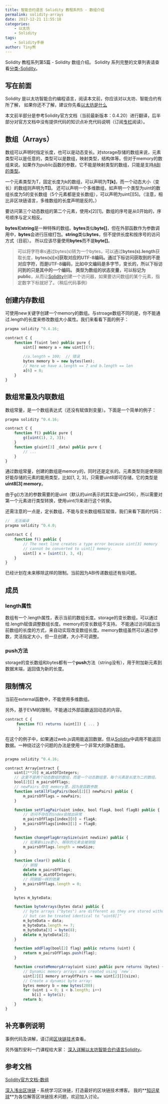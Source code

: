 ```yaml
---
title: 智能合约语言 Solidity 教程系列5 - 数组介绍
permalink: solidity-arrays
date: 2017-12-21 11:55:18
categories: 
    - 以太坊
    - Solidity
tags:
    - Solidity手册
author: Tiny熊
---
```


Solidity 教程系列第5篇 - Solidity 数组介绍。
Solidity 系列完整的文章列表请查看[分类-Solidity](https://learnblockchain.cn/categories/ethereum/Solidity/)。

<!-- more -->

## 写在前面

Solidity 是以太坊智能合约编程语言，阅读本文前，你应该对以太坊、智能合约有所了解，
如果你还不了解，建议你先看[以太坊是什么](https://learnblockchain.cn/2017/11/20/whatiseth/)

本文前半部分是参考Solidity官方文档（当前最新版本：0.4.20）进行翻译，后半部分对官方文档中没有提供代码的知识点补充代码说明（订阅[专栏](https://xiaozhuanlan.com/blockchaincore)阅读）。


## 数组（Arrays）
数组可以声明时指定长度，也可以是动态变长。对storage存储的数组来说，元素类型可以是任意的，类型可以是数组，映射类型，结构体等。但对于memory的数组来说。如果作为public函数的参数，它不能是映射类型的数组，只能是支持[ABI的类型](https://github.com/ethereum/wiki/wiki/Ethereum-Contract-ABI#types)。

一个元素类型为T，固定长度为k的数组，可以声明为**T[k]**，而一个动态大小（变长）的数组则声明为**T[]**。
还可以声明一个多维数组，如声明一个类型为uint的数组长度为5的变长数组（5个元素都是变长数组），可以声明为uint[][5]。（注意，相比非区块链语言，多维数组的长度声明是反的。）

要访问第三个动态数组的第二个元素，使用x[2][1]。数组的序号是从0开始的，序号顺序与定义相反。

**bytes**和**string**是一种特殊的数组。**bytes**类似**byte[]**，但在外部函数作为参数调用中，**bytes**会进行压缩打包。**string**类似**bytes**，但不提供长度和按序号的访问方式（目前）。
所以应该尽量使用**bytes**而不是**byte[]**。

> 可以将字符串s通过bytes(s)转为一个bytes，可以通过**bytes(s).length**获取长度，**bytes(s)[n]**获取对应的UTF-8编码。通过下标访问获取到的不是对应字符，而是UTF-8编码，比如中文编码是多字节，变长的，所以下标访问到的只是其中的一个编码。
类型为数组的状态变量，可以标记为**public**，从而让[Solidity](https://learnblockchain.cn/docs/solidity/)创建一个访问器，如果要访问数组的某个元素，指定数字下标就好了。（稍后代码事例）

## 创建内存数组
可使用new关键字创建一个memory的数组。与stroage数组不同的是，你不能通过.length的长度来修改数组大小属性。我们来看看下面的例子：
```js
pragma solidity ^0.4.16;

contract C {
    function f(uint len) public pure {
        uint[] memory a = new uint[](7);
                
        //a.length = 100;  // 错误
        bytes memory b = new bytes(len);
        // Here we have a.length == 7 and b.length == len
        a[6] = 8;
    }
}

```

## 数组常量及内联数组

数组常量，是一个数组表达式（还没有赋值到变量）。下面是一个简单的例子：
```js
pragma solidity ^0.4.16;

contract C {
    function f() public pure {
        g([uint(1), 2, 3]);
    }
    function g(uint[3] _data) public pure {
        // ...
    }
}
```

通过数组常量，创建的数组是memory的，同时还是定长的。元素类型则是使用刚好能存储的元素的能用类型，比如[1, 2, 3]，只需要uint8即可存储，它的类型是**uint8[3] memory**。

由于g()方法的参数需要的是uint（默认的uint表示的其实是uint256），所以需要对第一个元素进行类型转换，使用uint(1)来进行这个转换。

还需注意的一点是，定长数组，不能与变长数组相互赋值，我们来看下面的代码：
```js
//  无法编译
pragma solidity ^0.4.0;

contract C {
    function f() public {
        // The next line creates a type error because uint[3] memory
        // cannot be converted to uint[] memory.
        uint[] x = [uint(1), 3, 4];
    }
}
```
已经计划在未来移除这样的限制。当前因为ABI传递数组还有些问题。

## 成员

### length属性
数组有一个.length属性，表示当前的数组长度。storage的变长数组，可以通过给.length赋值调整数组长度。memory的变长数组不支持。
不能通过访问超出当前数组的长度的方式，来自动实现改变数组长度。memory数组虽然可以通过参数，灵活指定大小，但一旦创建，大小不可调整。

### push方法
storage的变长数组和bytes都有一个**push**方法（string没有），用于附加新元素到数据末端，返回值为新的长度。


## 限制情况
当前在external函数中，不能使用多维数组。

另外，基于EVM的限制，不能通过外部函数返回动态的内容。
```js
contract C {
     function f() returns (uint[]) { ... }
      }
```
在这个的例子中，如果通过web.js调用能返回数据，但从[Solidity](https://learnblockchain.cn/docs/solidity/)中调用不能返回数据。一种绕过这个问题的办法是使用一个非常大的静态数组。

```js

pragma solidity ^0.4.16;

contract ArrayContract {
    uint[2**20] m_aLotOfIntegers;
    // 这里不是两个动态数组的数组，而是一个动态数组里，每个元素是长度为二的数组。
    bool[2][] m_pairsOfFlags;
    // newPairs 存在 memory里，因为是函数参数
    function setAllFlagPairs(bool[2][] newPairs) public {
        m_pairsOfFlags = newPairs;
    }

    function setFlagPair(uint index, bool flagA, bool flagB) public {
        // 访问不存在的index会抛出异常
        m_pairsOfFlags[index][0] = flagA;
        m_pairsOfFlags[index][1] = flagB;
    }

    function changeFlagArraySize(uint newSize) public {
        // 如果新size更小, 移除的元素会被销毁
        m_pairsOfFlags.length = newSize;
    }

    function clear() public {
        // 销毁
        delete m_pairsOfFlags;
        delete m_aLotOfIntegers;
        // 同销毁一样的效果
        m_pairsOfFlags.length = 0;
    }

    bytes m_byteData;

    function byteArrays(bytes data) public {
        // byte arrays ("bytes") are different as they are stored without padding,
        // but can be treated identical to "uint8[]"
        m_byteData = data;
        m_byteData.length += 7;
        m_byteData[3] = byte(8);
        delete m_byteData[2];
    }

    function addFlag(bool[2] flag) public returns (uint) {
        return m_pairsOfFlags.push(flag);
    }

    function createMemoryArray(uint size) public pure returns (bytes) {
        // Dynamic memory arrays are created using `new`:
        uint[2][] memory arrayOfPairs = new uint[2][](size);
        // Create a dynamic byte array:
        bytes memory b = new bytes(200);
        for (uint i = 0; i < b.length; i++)
            b[i] = byte(i);
        return b;
    }
}

```

## 补充事例说明
事例代码及讲解，请订阅[区块链技术](https://xiaozhuanlan.com/blockchaincore)查看。

另外强烈安利一门课程给大家： [深入详解以太坊智能合约语言Solidity](https://ke.qq.com/course/326528?flowToken=1010387)。

## 参考文档
[Solidity官方文档-数组](https://solidity.readthedocs.io/en/develop/types.html#arrays)

[深入浅出区块链](https://learnblockchain.cn/) - 系统学习区块链，打造最好的区块链技术博客。
我的**[知识星球](https://learnblockchain.cn/images/zsxq.png)**为各位解答区块链技术问题，欢迎加入讨论。

<!---
```js
pragma solidity ^0.4.0;

contract C {
    
    uint [] public u = [1, 2, 3];    // 生成访问器
    string  s = "abcdefg";

    uint[] c;  //storage
    function g(){
        c = new uint[](7);
        c.length = 10;   //可以修改storage的数组
        c[9] = 100;
    }
    
    function h() public  returns (uint) {
        return bytes(s).length;
    }
    
    function f() public  returns (byte) {
        return bytes(s)[1];     // 转为数组访问
    }

}
```

打开[Remix - Solidity IDE](https://ethereum.github.io/browser-solidity),帖入代码，依次创建合约，如图：
![](https://img.learnblockchain.cn/2017/testarray.jpg!wl)

创建合约后，可以看到public的数组u，生成了对应访问器，可直接访问。


-->


